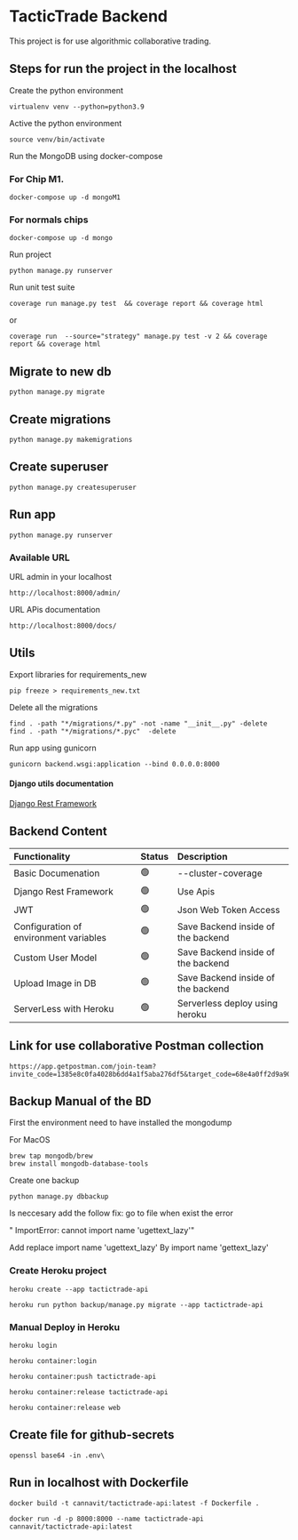 # TacticTrade Backend

This project is for use algorithmic collaborative trading.
## Steps for run the project in the localhost

Create the python environment

    virtualenv venv --python=python3.9

Active the python environment

    source venv/bin/activate

Run the MongoDB using docker-compose

### For Chip M1. 

    docker-compose up -d mongoM1
### For normals chips

    docker-compose up -d mongo


Run project 

    python manage.py runserver

Run unit test suite

    coverage run manage.py test  && coverage report && coverage html

or    

    coverage run  --source="strategy" manage.py test -v 2 && coverage report && coverage html


## Migrate to new db

    python manage.py migrate

## Create migrations 

    python manage.py makemigrations

## Create superuser

    python manage.py createsuperuser
## Run app 

    python manage.py runserver

### Available URL

URL admin in your localhost

    http://localhost:8000/admin/

URL APis documentation 

    http://localhost:8000/docs/

## Utils 

Export libraries for requirements_new

    pip freeze > requirements_new.txt

Delete all the migrations

    find . -path "*/migrations/*.py" -not -name "__init__.py" -delete
    find . -path "*/migrations/*.pyc"  -delete

Run app using gunicorn 

    gunicorn backend.wsgi:application --bind 0.0.0.0:8000

#### Django utils documentation

[Django Rest Framework](https://www.django-rest-framework.org/api-guide/authentication/)
    

## Backend Content

| Functionality           | Status | Description                           | 
| :--------------------   | :----- | :----------------------               |
| Basic Documenation      | 🟢     | --cluster-coverage                    |
| Django Rest Framework   | 🟢     | Use Apis                              |
| JWT                     | 🟢     | Json Web Token Access                 |
| Configuration of environment variables | 🟢     | Save Backend inside of the backend    |
| Custom User Model       | 🟢   | Save Backend inside of the backend    |
| Upload Image in DB      |  🟢      | Save Backend inside of the backend    |
| ServerLess with Heroku      |  🟢      | Serverless deploy using heroku    |


## Link for use collaborative Postman collection

    https://app.getpostman.com/join-team?invite_code=1385e8c0fa4028b6dd4a1f5aba276df5&target_code=68e4a0ff2d9a909547c1d23201a7de20


## Backup Manual of the BD

First the environment need to have installed the mongodump

For MacOS

    brew tap mongodb/brew
    brew install mongodb-database-tools

Create one backup 

    python manage.py dbbackup

Is neccesary add the follow fix:
go to file when exist the error 

" ImportError: cannot import name 'ugettext_lazy'"

Add replace 
    import name 'ugettext_lazy' 
By 
    import name 'gettext_lazy'



### Create Heroku project 

    heroku create --app tactictrade-api

    heroku run python backup/manage.py migrate --app tactictrade-api
### Manual Deploy in Heroku


    heroku login

    heroku container:login
    
    heroku container:push tactictrade-api

    heroku container:release tactictrade-api

    heroku container:release web

## Create file for github-secrets
    
    openssl base64 -in .env\
## Run in localhost with Dockerfile 



    docker build -t cannavit/tactictrade-api:latest -f Dockerfile .

    docker run -d -p 8000:8000 --name tactictrade-api cannavit/tactictrade-api:latest